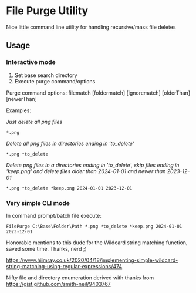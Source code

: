 # File Purge Utility

Nice little command line utility for handling recursive/mass file deletes


## Usage
### Interactive mode

1. Set base search directory
2. Execute purge command/options
   
Purge command options:
filematch [foldermatch] [ignorematch] [olderThan] [newerThan]

Examples:

*Just delete all png files*

`*.png`

*Delete all png files in directories ending in 'to_delete'*

`*.png *to_delete`

*Delete png files in a directories ending in 'to_delete', skip files ending in 'keep.png' and delete files older than 2024-01-01 and newer than 2023-12-01*

`*.png *to_delete *keep.png 2024-01-01 2023-12-01`
    
### Very simple CLI mode

In command prompt/batch file execute:

`FilePurge C:\Base\Folder\Path *.png *to_delete *keep.png 2024-01-01 2023-12-01`


Honorable mentions to this dude for the Wildcard string matching function, saved some time.
Thanks, nerd ;)

https://www.hiimray.co.uk/2020/04/18/implementing-simple-wildcard-string-matching-using-regular-expressions/474

Nifty file and directory enumeration derived with thanks from
https://gist.github.com/smith-neil/9403767
